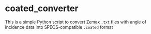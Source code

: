 # coated_converter
This is a simple Python script to convert Zemax `.txt` files with angle of incidence data into SPEOS-compatible `.coated` format
